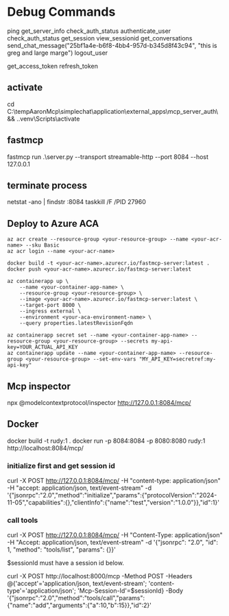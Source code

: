 # Debug Commands

ping
get_server_info
check_auth_status
authenticate_user
check_auth_status
get_session
view_sessionid
get_conversations
send_chat_message("25bf1a4e-b6f8-4bb4-957d-b345d8f43c94", "this is greg and large marge")
logout_user

get_access_token
refresh_token

## activate

cd C:\tempAaronMcp\simplechat\application\external_apps\mcp_server_auth\ && .\.venv\Scripts\activate

## fastmcp

fastmcp run .\server.py --transport streamable-http --port 8084 --host 127.0.0.1

## terminate process

netstat -ano | findstr :8084
taskkill /F /PID 27960

## Deploy to Azure ACA

``` cli
az acr create --resource-group <your-resource-group> --name <your-acr-name> --sku Basic
az acr login --name <your-acr-name>

docker build -t <your-acr-name>.azurecr.io/fastmcp-server:latest .
docker push <your-acr-name>.azurecr.io/fastmcp-server:latest

az containerapp up \
    --name <your-container-app-name> \
    --resource-group <your-resource-group> \
    --image <your-acr-name>.azurecr.io/fastmcp-server:latest \
    --target-port 8000 \
    --ingress external \
    --environment <your-aca-environment-name> \
    --query properties.latestRevisionFqdn

az containerapp secret set --name <your-container-app-name> --resource-group <your-resource-group> --secrets my-api-key=YOUR_ACTUAL_API_KEY
az containerapp update --name <your-container-app-name> --resource-group <your-resource-group> --set-env-vars "MY_API_KEY=secretref:my-api-key"
```

## Mcp inspector

npx @modelcontextprotocol/inspector http://127.0.0.1:8084/mcp/

## Docker

docker build -t rudy:1 .
docker run -p 8084:8084 -p 8080:8080 rudy:1
http://localhost:8084/mcp/

### initialize first and get session id
curl -X POST http://127.0.0.1:8084/mcp/ -H "content-type: application/json" -H "accept: application/json, text/event-stream" -d '{"jsonrpc":"2.0","method":"initialize","params":{"protocolVersion":"2024-11-05","capabilities":{},"clientInfo":{"name":"test","version":"1.0.0"}},"id":1}'

### call tools
curl -X POST http://127.0.0.1:8084/mcp/ -H "Content-Type: application/json" -H "Accept: application/json, text/event-stream" -d '{"jsonrpc": "2.0", "id": 1, "method": "tools/list", "params": {}}'

$sessionId must have a session id below.

curl -X POST http://localhost:8000/mcp -Method POST -Headers @{'accept'='application/json, text/event-stream'; 'content-type'='application/json'; 'Mcp-Session-Id'=$sessionId} -Body '{"jsonrpc":"2.0","method":"tools/call","params":{"name":"add","arguments":{"a":10,"b":15}},"id":2}'
